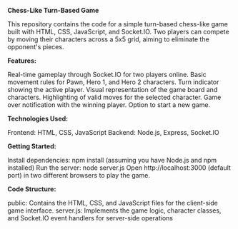 **Chess-Like Turn-Based Game**

This repository contains the code for a simple turn-based chess-like game built with HTML, CSS, JavaScript, and Socket.IO.
Two players can compete by moving their characters across a 5x5 grid, aiming to eliminate the opponent's pieces.

**Features:**

Real-time gameplay through Socket.IO for two players online. 
Basic movement rules for Pawn, Hero 1, and Hero 2 characters. 
Turn indicator showing the active player. Visual representation of the game board and characters. 
Highlighting of valid moves for the selected character. 
Game over notification with the winning player. 
Option to start a new game. 

**Technologies Used:**

Frontend: HTML, CSS, JavaScript 
Backend: Node.js, Express, Socket.IO

**Getting Started:**

Install dependencies: npm install (assuming you have Node.js and npm installed) 
Run the server: node server.js 
Open http://localhost:3000 (default port) in two different browsers to play the game.

**Code Structure:**

public: Contains the HTML, CSS, and JavaScript files for the client-side game interface. 
server.js: Implements the game logic, character classes, and Socket.IO event handlers for server-side operations
